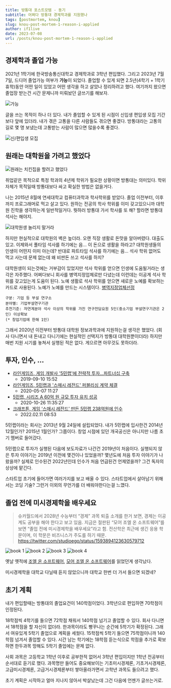 ```yaml
---
title: 방통대 포스트모템 - 동기
subtitle: 어쩌다 방통대 경제학과를 지원했나
tags: [postmortem, knou]
slug: knou-post-mortem-1-reason-i-applied
author: if1live
date: 2023-07-08
url: /posts/knou-post-mortem-1-reason-i-applied
---
```


## 경제학과 졸업 가능

2021년 1학기에 한국방송통신대학교 경제학과로 3학년 편입했다.
그리고 2023년 7월 7일, 드디어 졸업가능 여부가 **가능**이 되었다.
졸업할 수 있게 되면 2.5년(4학기 + 1학기 휴학)동안 어떤 일이 있었고 어떤 생각을 하고 살았나 정리하려고 했다.
여기까지 왔으면 졸업장 받는건 시간 문제니까 미뤄놨던 글쓰기를 해보자.

![가능](graduation.png)

글을 쓰는 목적이 하나 더 있다.
내가 졸업할 수 있게 된 시점이 신입생 편입생 모집 기간보다 앞에 있더라.
내가 겪은 고통을 다른 사람들도 겪으면 좋겠다.
방통대라는 고통의 길로 몇 명 보냈는데 고통받는 사람이 많으면 많을수록 좋겠다.

![신/편입생 모집](temp_1688692476711100.png)

## 원래는 대학원을 가려고 했었다

![원래는 치킨집을 할려고 했었다](chicken.webp)

취업같은 목적으로 특정 학과의 4년제 학위가 필요한 상황이면 방통대는 의미있다.
학위 자체가 목적일때 방통대보다 싸고 확실한 방법은 없을거다.

나는 2015년 8월에 연세대학교 컴퓨터과학과 학사학위를 받았다.
졸업 이전부터, 이후까지 프로그래머로 먹고 살고 있다.
원하는 전공의 학사 학위를 이미 갖고있으니까 대학원 진학을 생각하는게 일반적일거다.
뭣하러 방통대 가서 학사를 또 해? 할라면 방통대 석사는 해야지.

![대학원생 놀리지 말거라](90753a9c06b0ee3abc4e6e752bf0d19a_1547425547_12.jpg)

하지만 현실적으로 대학원의 벽은 높더라. 오랜 직장 생활로 돈맛을 알아버렸다. 대출도 있고.
이제와서 풀타임 석사를 하기에는 음... 이 돈으로 생활을 하라고? 대학원생들의 인생이 어떤지 이미 아는데?
반대로 파트타임 석사를 하기에는 음... 석사 학위 없어도 먹고 사는데 문제 없는데 왜 비싼돈 쓰고 석사를 하지?

대학원생이 되는것에는 거부감이 있었지만 석사 학위를 얻으면 인생에 도움될거라는 생각은 자주했다.
어쩌다보니 회사를 병역지정업체로만 다녔는데 이런데는 이공계 석사 학위를 갖고있는게 도움이 된다.
노예 생활로 석사 학위를 얻으면 새로운 노예를 확보하는 카드로 사용된다. 노예가 노예를 만드는 시스템이다.
[병역지정업체선정](https://www.mma.go.kr/contents.do?mc=mma0000761)

```
구분: 기업 등 부설 연구소
분야별: 기업부설연구기관
추천기준: 자연계분야 석사 이상의 학위를 가진 연구전담요원 5인(중소기업 부설연구기관은 2인) 이상확보
(* 창업기업에 한해 1인)
```

그래서 2020년 이전부터 방통대 대학원 정보과학과에 지원하는걸 생각은 했었다.
(회사 다니면서 내 돈내고 다니기에는 현실적인 선택지가 방통대 대학원뿐이더라)
하지만 매번 지원 시기를 놓쳐서 실행된 적은 없다. 게으르면 아무것도 못하더라.

## 투자, 인수, ...

* [라인게임즈, 게임 개발사 '5민랩'에 전략적 투자…파트너십 구축](https://www.etnews.com/20190910000254)
    * 2019-09-10 15:52
* [라인게임즈, 5민랩과 '스매시 레전드' 퍼블리싱 계약 체결](https://www.etnews.com/20200507000143)
    * 2020-05-07 11:27
* [5민랩, 시리즈 A 60억 원 규모 투자 유치 성공](https://www.thisisgame.com/webzine/news/nboard/4/?page=119&n=112614)
    * 2020-10-26 11:35:27
* [크래프톤, 게임 ‘스매시 레전드’ 만든 5민랩 238억원에 인수](https://biz.chosun.com/it-science/ict/2022/02/11/TJGYRITGARELLFTOS5BCFFQKI4/)
    * 2022.02.11 08:53

5민랩이라는 회사는 2013년 9월 24일에 설립되었다.
내가 5민랩에 입사한건 2014년 12월인가? 2015년 1월인가? 그쯤이다.
창업 시점에 있던 개국공신은 아니지만 나름 초기 멤버로 들어갔다.

5민랩으로 투자가 실행된 다음에 보도자료가 나간건 2019년이 처음이다.
실행되지 않은 투자 이야기는 2019년 이전에 몇건이나 있었을까? 몇년도에 처음 투자 이야기가 나왔을까?
실제로 인수된건 2022년인데 인수가 처음 언급된건 언제였을까?
그건 독자의 상상에 맡긴다.

스타트업 초기에 들어가면 여러가지를 보고 배울 수 있다.
스타트업에서 살아남기 위해서는 코딩 기술? 그런거 이외의 무언가를 더 배워야한다는걸 느꼈다.

## 졸업 전에 미시경제학을 배우세요

> 슈카월드에서 2028년 수능부터 “경제” 과목 퇴출 소개를 한거 보면,
> 경제는 이공계도 공부을 해야 한다고 보고 있음.
> 지금은 절판된 “모어 조엘 온 소프트웨어”를 보면 “졸업 전에 미시경제학을 배우세요”라고 함.
> 전산학은 최근에 생긴 응용 학문이며, 이 학문은 비즈니스가 주도를 하기 때문.
> https://twitter.com/studioego/status/1593894123630579712

![book 1](book-1-resize.jpg)
![book 2](book-2-resize.jpg)
![book 3](book-3-resize.jpg)
![book 4](book-4-resize.jpg)

옛날 옛적에 [조엘 온 소프트웨어](https://www.yes24.com/Product/Goods/1469763), [모어 조엘 온 소프트웨어](https://www.yes24.com/Product/Goods/3563799)를 읽었던게 생각났다.

미시경제학을 대학교 다닐때 듣지 않았으니까 대학교 한번 더 가서 들으면 되겠네?

## 초기 계획

내가 편입할때는 방통대의 졸업요건이 140학점이었다. 3학년으로 편입하면 70학점이 인정된다.

18학점씩 4학기를 들으면 72학점 채워서 140학점 넘기고 졸업할 수 있다.
회사 다니면서 18학점을 할 자신이 없더라. 한과목이라도 빵꾸나는 순간에 5학기가 확정된다.
그래서 여유있게 5학기 졸업으로 계획을 세웠다. 15학점씩 5학기 들으면 75학점이니까 140학점 넘겨서 졸업할 수 있다.
시간 남는 학기에는 18학점 듣는식으로 학점을 추가로 확보하면 한두과목 망해도 5학기 졸업에는 문제 없다.

사회 과목은 고등학교 1학년 이후로 공부한적 없어서 3학년 편입이지만 1학년 전공부터 순서대로 듣기로 했다.
과목명만 들어도 중요해보이는 기초미시경제론, 기초거시경제론, 고급미시경제론, 고급거시경제론부터 쌓아올라가면서 고학년 과목도 들으려고 했다.

초기 계획은 시작하고 얼마 지나지 않아서 박살났는데 그건 다음에 언젠가 글쓰는거로.
